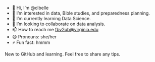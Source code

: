 - 👋 Hi, I’m @clbelle
- 👀 I’m interested in data, Bible studies, and preparedness planning.
- 🌱 I’m currently learning Data Science.
- 💞️ I’m looking to collaborate on data analysis.
- 📫 How to reach me fbv2ub@virginia.edu
- 😄 Pronouns: she/her
- ⚡ Fun fact: hmmm

New to GitHub and learning. Feel free to share any tips.

<!---
clbelle/clbelle is a ✨ special ✨ repository because its `README.md` (this file) appears on your GitHub profile.
You can click the Preview link to take a look at your changes.
--->
